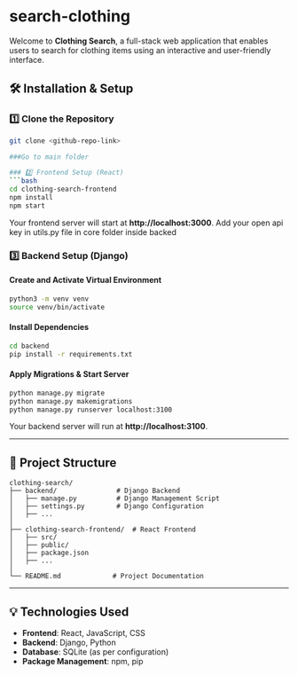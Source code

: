 # search-clothing


Welcome to **Clothing Search**, a full-stack web application that enables users to search for clothing items using an interactive and user-friendly interface.



## 🛠️ Installation & Setup

### 1️⃣ Clone the Repository
```bash
git clone <github-repo-link>

###Go to main folder

### 2️⃣ Frontend Setup (React)
```bash
cd clothing-search-frontend
npm install
npm start
```
Your frontend server will start at **http://localhost:3000**.
Add your open api key in utils.py file in core folder inside backed
### 3️⃣ Backend Setup (Django)
#### Create and Activate Virtual Environment
```bash
python3 -m venv venv
source venv/bin/activate
```

#### Install Dependencies
```bash
cd backend
pip install -r requirements.txt
```

#### Apply Migrations & Start Server
```bash
python manage.py migrate
python manage.py makemigrations
python manage.py runserver localhost:3100
```
Your backend server will run at **http://localhost:3100**.

---

## 📂 Project Structure
```
clothing-search/
├── backend/               # Django Backend
│   ├── manage.py          # Django Management Script
│   ├── settings.py        # Django Configuration
│   ├── ...
│
├── clothing-search-frontend/  # React Frontend
│   ├── src/
│   ├── public/
│   ├── package.json
│   ├── ...
│
└── README.md             # Project Documentation
```

---

## 💡 Technologies Used
- **Frontend**: React, JavaScript, CSS
- **Backend**: Django, Python
- **Database**: SQLite (as per configuration)
- **Package Management**: npm, pip



